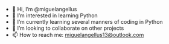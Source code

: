 - 👋 Hi, I’m @miguelangellus
- 👀 I’m interested in learning Python
- 🌱 I’m currently learning several manners of coding in Python
- 💞️ I’m looking to collaborate on other projects
- 📫 How to reach me: miguelangellus13@outlook.com

<!---
miguelangellus/miguelangellus is a ✨ special ✨ repository because its `README.md` (this file) appears on your GitHub profile.
You can click the Preview link to take a look at your changes.
--->
